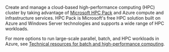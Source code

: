 Create and manage a cloud-based high-performance computing (HPC) cluster by taking advantage of [Microsoft HPC Pack](https://technet.microsoft.com/zh-cn/library/jj899572.aspx) and Azure compute and infrastructure services. HPC Pack is Microsoft's free HPC solution built on Azure and Windows Server technologies and supports a wide range of HPC workloads.

For more options to run large-scale parallel, batch, and HPC workloads in Azure, see [Technical resources for batch and high-performance computing](/documentation/articles/big-compute-resources/).
